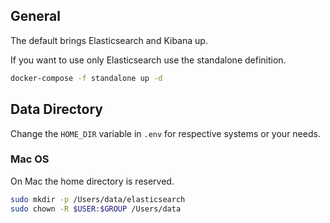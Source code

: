 
## General

The default brings Elasticsearch and Kibana up.

If you want to use only Elasticsearch use the standalone definition.

```bash
docker-compose -f standalone up -d
```

## Data Directory

Change the `HOME_DIR` variable in `.env` for respective systems or your needs.

### Mac OS

On Mac the home directory is reserved.

```bash
sudo mkdir -p /Users/data/elasticsearch
sudo chown -R $USER:$GROUP /Users/data
```
